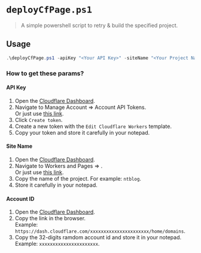 # `deployCfPage.ps1`
> A simple powershell script to retry & build the specified project.

## Usage
```powershell
.\deployCfPage.ps1 -apiKey "<Your API Key>" -siteName "<Your Project Name>" -accountId "<Your account ID>"
```
### How to get these params?
#### API Key
1. Open the [Cloudflare Dashboard](https://dash.cloudflare.com).
2. Navigate to Manage Account => Account API Tokens.  
   Or just use [this link](https://dash.cloudflare.com/?to=/:account/api-tokens).
3. Click `Create token`.
4. Create a new token with the `Edit Cloudflare Workers` template.
5. Copy your token and store it carefully in your notepad.
#### Site Name
1. Open the [Cloudflare Dashboard](https://dash.cloudflare.com).
2. Navigate to Workers and Pages => <Your project>.  
   Or just use [this link](https://dash.cloudflare.com/?to=/:account/workers-and-pages).
3. Copy the name of the project. For example: `ntblog`.
4. Store it carefully in your notepad.
#### Account ID
1. Open the [Cloudflare Dashboard](https://dash.cloudflare.com).
2. Copy the link in the browser.  
   Example: `https://dash.cloudflare.com/xxxxxxxxxxxxxxxxxxxxxx/home/domains`.
3. Copy the 32-digits ramdom account id and store it in your notepad.  
   Example: `xxxxxxxxxxxxxxxxxxxxxx`.
